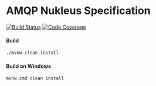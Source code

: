 # AMQP Nukleus Specification

[![Build Status][build-status-image]][build-status]
[![Code Coverage][code-coverage-image]][code-coverage]

#### Build
```bash
./mvnw clean install
```
#### Build on Windows
```bash
mvnw.cmd clean install
```

[build-status-image]: https://travis-ci.org/reaktivity/nukleus-amqp.spec.svg?branch=develop
[build-status]: https://travis-ci.org/reaktivity/nukleus-amqp.spec
[code-coverage-image]: https://codecov.io/gh/reaktivity/nukleus-amqp.spec/branch/develop/graph/badge.svg
[code-coverage]: https://codecov.io/gh/reaktivity/nukleus-amqp.spec
